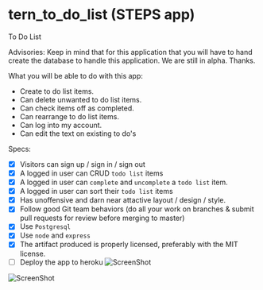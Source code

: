 # tern_to_do_list (STEPS app)

To Do List

Advisories:
Keep in mind that for this application that you will have to hand create the database to handle this application. We are still in alpha. Thanks.

What you will be able to do with this app:

- Create to do list items.
- Can delete unwanted to do list items.
- Can check items off as completed.
- Can rearrange to do list items.
- Can log into my account.
- Can edit the text on existing to do's

Specs:

- [x] Visitors can sign up / sign in / sign out
- [x] A logged in user can CRUD `todo list` items
- [x] A logged in user can `complete` and `uncomplete` a `todo list` item.
- [x] A logged in user can sort their `todo list` items
- [x] Has unoffensive and darn near attactive layout / design / style.
- [x] Follow good Git team behaviors (do all your work on branches & submit pull requests for review before merging to master)
- [x] Use `Postgresql`
- [x] Use `node` and `express`
- [X] The artifact produced is properly licensed, preferably with the MIT license.
- [ ] Deploy the app to heroku
![ScreenShot](https://c3.staticflickr.com/8/7752/29127459546_ee93f060e7_b.jpg)

![ScreenShot](http://farm9.staticflickr.com/8621/28606163273_04a097b7fc_b.jpg)

